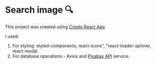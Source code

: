 # Search image :mag:

This project was created using [Create React App](https://github.com/facebook/create-react-app)

I used: 
1. For styling: styled-components, react-icons", "react-loader-spinner, react-modal.
2. For database operations - Axios and [Pixabay API](https://pixabay.com/api/docs/) service.